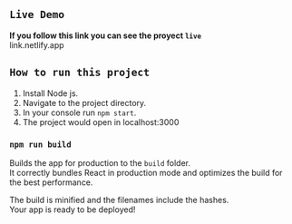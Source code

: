 
## `Live Demo`

**If you follow this link you can see the proyect ``live``** <br />
link.netlify.app


## `How to run this project`
1) Install Node js.
2) Navigate to the project directory.
3) In your console run `npm start`.
4) The project would open in localhost:3000


### `npm run build`

Builds the app for production to the `build` folder.<br />
It correctly bundles React in production mode and optimizes the build for the best performance.

The build is minified and the filenames include the hashes.<br />
Your app is ready to be deployed!

